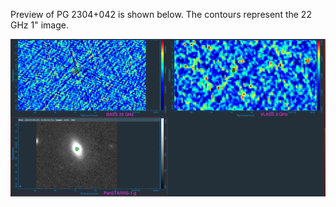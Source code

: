 Preview of PG 2304+042 is shown below. The contours represent the 22 GHz 1" image. 

![PG2304+042.png](PG2304+042.png "PG2304+042")


